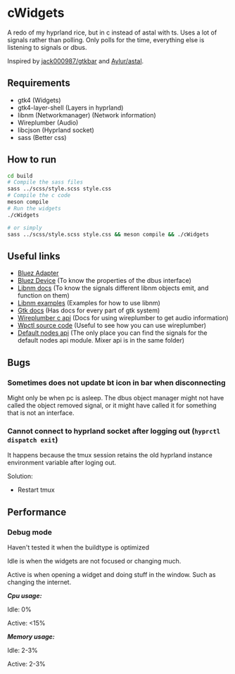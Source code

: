 # cWidgets

A redo of my hyprland rice, but in c instead of astal with ts.
Uses a lot of signals rather than polling.
Only polls for the time, everything else is listening to signals or dbus.

Inspired by [jack000987/gtkbar](https://github.com/jack000987/gtkbar) and [Aylur/astal](https://github.com/Aylur/astal).

## Requirements

- gtk4 (Widgets)
- gtk4-layer-shell (Layers in hyprland)
- libnm (Networkmanager) (Network information)
- Wireplumber (Audio)
- libcjson (Hyprland socket)
- sass (Better css)

## How to run

```sh
cd build
# Compile the sass files
sass ../scss/style.scss style.css
# Compile the c code
meson compile
# Run the widgets
./cWidgets
```

```sh
# or simply
sass ../scss/style.scss style.css && meson compile && ./cWidgets
```

## Useful links

- [Bluez Adapter](https://git.kernel.org/pub/scm/bluetooth/bluez.git/tree/doc/org.bluez.Adapter.rst)
- [Bluez Device](https://git.kernel.org/pub/scm/bluetooth/bluez.git/tree/doc/org.bluez.Device.rst)
  (To know the properties of the dbus interface)
- [Libnm docs](https://networkmanager.dev/docs/libnm/latest/)
  (To know the signals different libnm objects emit, and function on them)
- [Libnm examples](https://gitlab.freedesktop.org/NetworkManager/NetworkManager/-/blob/main/examples/C/glib)
  (Examples for how to use libnm)
- [Gtk docs](https://docs.gtk.org/)
  (Has docs for every part of gtk system)
- [Wireplumber c api](https://pipewire.pages.freedesktop.org/wireplumber/library/c_api.html)
  (Docs for using wireplumber to get audio information)
- [Wpctl source code](https://github.com/PipeWire/wireplumber/blob/master/src/tools/wpctl.c)
  (Useful to see how you can use wireplumber)
- [Default nodes api](https://github.com/PipeWire/wireplumber/blob/master/modules/module-default-nodes-api.c)
  (The only place you can find the signals for the default nodes api module. Mixer api is in the same folder)

## Bugs

### Sometimes does not update bt icon in bar when disconnecting

Might only be when pc is asleep.
The dbus object manager might not have called the object removed signal,
or it might have called it for something that is not an interface.

### Cannot connect to hyprland socket after logging out (`hyprctl dispatch exit`)

It happens because the tmux session retains the old hyprland instance environment variable after loging out.

Solution:
- Restart tmux

## Performance

### Debug mode

Haven't tested it when the buildtype is optimized

Idle is when the widgets are not focused or changing much.

Active is when opening a widget and doing stuff in the window.
Such as changing the internet.

***Cpu usage:***

Idle: 0%

Active: <15%

***Memory usage:***

Idle: 2-3%

Active: 2-3%
